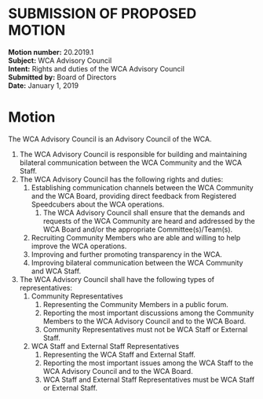 # SUBMISSION OF PROPOSED MOTION

**Motion number:** 20.2019.1  
**Subject:** WCA Advisory Council  
**Intent:** Rights and duties of the WCA Advisory Council  
**Submitted by:** Board of Directors  
**Date:** January 1, 2019  

# Motion

The WCA Advisory Council is an Advisory Council of the WCA.

1. The WCA Advisory Council is responsible for building and maintaining bilateral communication between the WCA Community and the WCA Staff.
2. The WCA Advisory Council has the following rights and duties:
   1. Establishing communication channels between the WCA Community and the WCA Board, providing direct feedback from Registered Speedcubers about the WCA operations.
      1. The WCA Advisory Council shall ensure that the demands and requests of the WCA Community are heard and addressed by the WCA Board and/or the appropriate Committee(s)/Team(s).
   2. Recruiting Community Members who are able and willing to help improve the WCA operations.
   3. Improving and further promoting transparency in the WCA.
   4. Improving bilateral communication between the WCA Community and WCA Staff.
3. The WCA Advisory Council shall have the following types of representatives:
   1. Community Representatives
      1. Representing the Community Members in a public forum.
      2. Reporting the most important discussions among the Community Members to the WCA Advisory Council and to the WCA Board.
      3. Community Representatives must not be WCA Staff or External Staff.
   2. WCA Staff and External Staff Representatives
      1. Representing the WCA Staff and External Staff.
      2. Reporting the most important issues among the WCA Staff to the WCA Advisory Council and to the WCA Board.
      3. WCA Staff and External Staff Representatives must be WCA Staff or External Staff.
